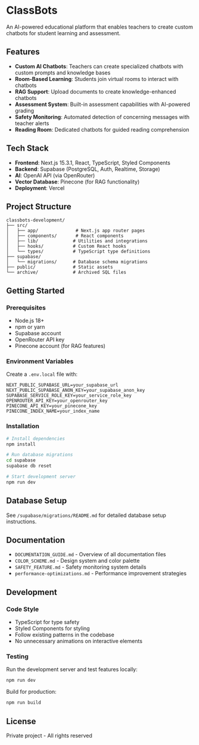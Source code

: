 # ClassBots

An AI-powered educational platform that enables teachers to create custom chatbots for student learning and assessment.

## Features

- **Custom AI Chatbots**: Teachers can create specialized chatbots with custom prompts and knowledge bases
- **Room-Based Learning**: Students join virtual rooms to interact with chatbots
- **RAG Support**: Upload documents to create knowledge-enhanced chatbots
- **Assessment System**: Built-in assessment capabilities with AI-powered grading
- **Safety Monitoring**: Automated detection of concerning messages with teacher alerts
- **Reading Room**: Dedicated chatbots for guided reading comprehension

## Tech Stack

- **Frontend**: Next.js 15.3.1, React, TypeScript, Styled Components
- **Backend**: Supabase (PostgreSQL, Auth, Realtime, Storage)
- **AI**: OpenAI API (via OpenRouter)
- **Vector Database**: Pinecone (for RAG functionality)
- **Deployment**: Vercel

## Project Structure

```
classbots-development/
├── src/
│   ├── app/              # Next.js app router pages
│   ├── components/       # React components
│   ├── lib/             # Utilities and integrations
│   ├── hooks/           # Custom React hooks
│   └── types/           # TypeScript type definitions
├── supabase/
│   └── migrations/      # Database schema migrations
├── public/              # Static assets
└── archive/             # Archived SQL files
```

## Getting Started

### Prerequisites

- Node.js 18+
- npm or yarn
- Supabase account
- OpenRouter API key
- Pinecone account (for RAG features)

### Environment Variables

Create a `.env.local` file with:

```env
NEXT_PUBLIC_SUPABASE_URL=your_supabase_url
NEXT_PUBLIC_SUPABASE_ANON_KEY=your_supabase_anon_key
SUPABASE_SERVICE_ROLE_KEY=your_service_role_key
OPENROUTER_API_KEY=your_openrouter_key
PINECONE_API_KEY=your_pinecone_key
PINECONE_INDEX_NAME=your_index_name
```

### Installation

```bash
# Install dependencies
npm install

# Run database migrations
cd supabase
supabase db reset

# Start development server
npm run dev
```

## Database Setup

See `/supabase/migrations/README.md` for detailed database setup instructions.

## Documentation

- `DOCUMENTATION_GUIDE.md` - Overview of all documentation files
- `COLOR_SCHEME.md` - Design system and color palette
- `SAFETY_FEATURE.md` - Safety monitoring system details
- `performance-optimizations.md` - Performance improvement strategies

## Development

### Code Style

- TypeScript for type safety
- Styled Components for styling
- Follow existing patterns in the codebase
- No unnecessary animations on interactive elements

### Testing

Run the development server and test features locally:

```bash
npm run dev
```

Build for production:

```bash
npm run build
```

## License

Private project - All rights reserved